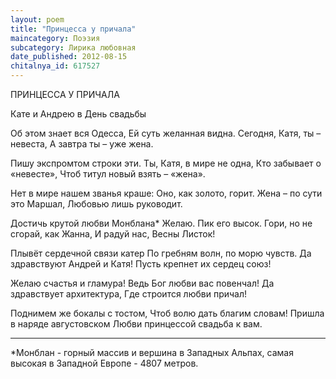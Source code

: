 ```yaml
---
layout: poem
title: "Принцесса у причала"
maincategory: Поэзия
subcategory: Лирика любовная
date_published: 2012-08-15
chitalnya_id: 617527
---
```




ПРИНЦЕССА У ПРИЧАЛА

Кате и Андрею 
в День свадьбы

Об этом знает вся Одесса,
Ей суть желанная видна.
Сегодня, Катя, ты – невеста,
А завтра ты – уже жена.

Пишу экспромтом строки эти.
Ты, Катя, в мире не одна,
Кто забывает о «невесте»,
Чтоб титул новый взять – «жена».

Нет в мире нашем званья краше:
Оно, как золото, горит.
Жена – по сути это Маршал,
Любовью лишь руководит.

Достичь крутой любви Монблана\*
Желаю. Пик его высок.
Гори, но не сгорай, как Жанна,
И радуй нас, Весны Листок!

Плывёт сердечной связи катер
По гребням волн, по морю чувств.
Да здравствуют Андрей и Катя!
Пусть крепнет их сердец союз!

Желаю счастья и гламура!
Ведь Бог любви вас повенчал!
Да здравствует архитектура,
Где строится любви причал!

Поднимем же бокалы с тостом,
Чтоб волю дать благим словам!
Пришла в наряде августовском
Любви принцессой свадьба к вам.
________________________________
\*Монблан - горный массив и вершина в Западных Альпах,
самая высокая в Западной Европе - 4807 метров.






